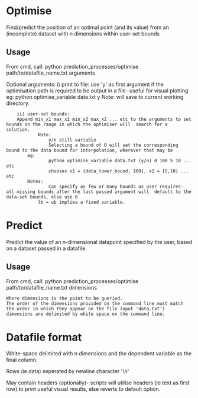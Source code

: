 # Optimise
Find/predict the position of an optimal point (and its value) from an (incomplete) dataset with n dimensions within user-set bounds 

## Usage
From cmd, call:
	python prediction_processes/optimise path/to/datafile_name.txt arguments

Optional arguments: 
        i) print to file:
		use 'y' as first argument if the optimisation path is required to be output in a file- useful for visual plotting
       		eg:
            		python optimise_variable data.txt y
        	Note: will save to current working directory.
       
        ii) user-set bounds:
		Append min_x1 max_x1 min_x2 max_x2 ... etc to the arguments to set bounds on the range in which the optimiser will  search for a solution. 
            	Note:
            		y/n still variable
            		Selecting a bound of 0 will set the corresponding bound to the data bound for interpolation, wherever that may be
        	eg:
            		python optimise_variable data.txt (y/n) 0 100 5 10 ... etc
            		chooses x1 = [data_lower_bound, 100], x2 = [5,10] ... etc
        	Notes: 
            		Can specify as few or many bounds as user requires- all missing bounds after the last passed argument will  default to the data-set bounds, else use 0.
		        lb = ub implies a fixed variable.

# Predict
Predict the value of an n-dimensional datapoint specified by the user, based on a dataset passed in a datafile.

## Usage
From cmd, call:
	python prediction_processes/optimise path/to/datafile_name.txt dimensions
	
	Where dimensions is the point to be queried.
	The order of the dimensions provided on the command line must match the order in which they appear on the file input 'data.txt')
	dimensions are delimited by white space on the command line.


# Datafile format
White-space delimited with n dimensions and the dependent variable as the final column. 

Rows (ie data) seperated by newline character '\n'

May contain headers (optionally)- scripts will utilise headers (ie text as first row) to print useful visual results, else reverts to default option.

